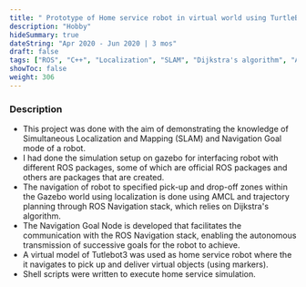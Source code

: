 ```yaml
---
title: " Prototype of Home service robot in virtual world using TurtleBot"
description: "Hobby"
hideSummary: true
dateString: "Apr 2020 - Jun 2020 | 3 mos"
draft: false
tags: ["ROS", "C++", "Localization", "SLAM", "Dijkstra's algorithm", "AMCL", "GPIO", "USB", "UART", "ADC", "CI/CD", "Reverse Engineering", "Shell scripting"]
showToc: false
weight: 306
--- 
```


### Description

* This project was done with the aim of demonstrating the knowledge of Simultaneous Localization and Mapping (SLAM) and Navigation Goal mode of a robot.
* I had done the simulation setup on gazebo for interfacing robot with different ROS packages, some of which are official ROS packages and others are packages that are created.
* The navigation of robot to specified pick-up and drop-off zones within the Gazebo world using localization is done using AMCL and trajectory planning through ROS Navigation stack, which relies on Dijkstra's algorithm.
* The Navigation Goal Node is developed that facilitates the communication with the ROS Navigation stack, enabling the autonomous transmission of successive goals for the robot to achieve.
* A virtual model of Tutlebot3 was used as home service robot where the it navigates to pick up and deliver virtual objects (using markers).
* Shell scripts were written to execute home service simulation.











